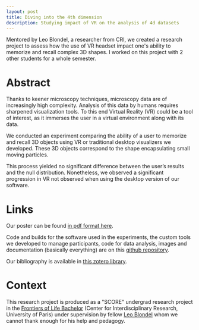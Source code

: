 ```yaml
---
layout: post
title: Diving into the 4th dimension
description: Studying impact of VR on the analysis of 4d datasets
---
```


Mentored by Leo Blondel, a researcher from CRI, we created a research project to assess how the use of VR headset impact one's ability to memorize and recall complex 3D shapes. I worked on this project with 2 other students for a whole semester.


# Abstract

Thanks to keener microscopy techniques, microscopy data are of increasingly high complexity. Analysis of this data by humans requires sharpened visualization tools. 
To this end Virtual Reality (VR) could be a tool of interest, as it immerses the user in a virtual environment along with its data.

We conducted an experiment comparing the ability of a user to memorize and recall 3D objects using VR or traditional desktop visualizers we developed. These 3D objects correspond to the shape encapsulating small moving particles.

This process yielded no significant difference between the user’s results and the null distribution. Nonetheless, we observed a significant progression in VR not observed when using the desktop version of our software.

# Links

Our poster can be found [in pdf format here](/assets/pdf/score/poster.pdf).

Code and builds for the software used in the experiments, the custom tools we developed to manage participants, code for data analysis, images and documentation (basically everything) are on this [github repository](https://github.com/drblobfish/score-diving-4th-dim).

Our bibliography is available in [this zotero library](https://www.zotero.org/groups/4625494/score-4d-microscopy/library).

# Context

This research project is produced as a "SCORE" undergrad research project in the [Frontiers of Life Bachelor](https://licence.learningplanetinstitute.org/fr) (Center for Interdisciplinary Research, University of Paris) under supervision by fellow [Leo Blondel](http://leo.blondel.ninja/) whom we cannot thank enough for his help and pedagogy.